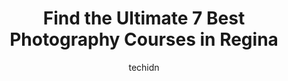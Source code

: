 ---
layout: ampstory
image: https://i0.wp.com/www.auto.or.id/wp-content/uploads/2023/06/jamilladc-photography-regina-sk-photographer-0-regina-1686325073.jpeg?resize=640,853
author: techidn
featured: false
description: Regina, Saskatchewan, Canada is a haven for Photography Courses enthusiasts, boasting an impressive array of 7 top-notch establishments. Whether youre a seasoned connoisseur or simply curio
title: Find the Ultimate 7 Best Photography Courses in Regina
cover:
   title: Find the Ultimate 7 Best Photography Courses in Regina
   subtitle: AUTO.OR.ID
   background: https://www.auto.or.id/wp-content/uploads/2023/06/jamilladc-photography-regina-sk-photographer-0-regina-1686325073.jpeg

pages: 
 - layout: thirds
   top: <h1>#1 Vk photography</h1>
   bottom: "<p>We had VK Photography do our girls first birthday photos & cake smash pics. He was professional, friendly, so quick & efficient and amazing with both my kids!! The backd</p>"
   background: https://www.auto.or.id/wp-content/uploads/2023/06/jamilladc-photography-regina-sk-photographer-1-regina-1686325074.jpeg
   backgroundblur: true
 - layout: thirds
   top: <h1>#2 Holly Schaeffer Photography</h1>
   bottom: "<p>1440 Fleury St, Regina, SK S4N 5B1, Canada</p>"
   background: https://www.auto.or.id/wp-content/uploads/2023/06/jamilladc-photography-regina-sk-photographer-2-regina-1686325075.png
   cta:
      link: https://www.auto.or.id/find-the-ultimate-7-best-photography-courses-in-regina/
      text: Find the Ultimate 7 Best Photography Courses in Regina
 - layout: thirds
   top: <h1>#3 Rammy Sohal Photography</h1>
   bottom: "<p>1202 N Galloway St #408, Regina, SK S4X 0K8, Canada</p>"
   background: https://images.unsplash.com/photo-1635433868513-afc621b81834?ixlib=rb-4.0.3&ixid=MnwxMjA3fDB8MHxwaG90by1wYWdlfHx8fGVufDB8fHx8&auto=format&fit=crop&w=640&h=853&q=80
   cta:
      link: https://www.auto.or.id/find-the-ultimate-7-best-photography-courses-in-regina/
      text: Find the Ultimate 7 Best Photography Courses in Regina
 - layout: thirds
   top: <h1>#4 Cornerstone Photography</h1>
   bottom: "<p>2877 Park St, Regina, SK S4N 2H9, Canada</p>"
   background: https://images.unsplash.com/photo-1622407760454-0a091d4c6cdf?ixlib=rb-4.0.3&ixid=MnwxMjA3fDB8MHxwaG90by1wYWdlfHx8fGVufDB8fHx8&auto=format&fit=crop&w=640&h=853&q=80
   cta:
      link: https://www.auto.or.id/find-the-ultimate-7-best-photography-courses-in-regina/
      text: Find the Ultimate 7 Best Photography Courses in Regina
 - layout: thirds
   top: <h1>#5 Miale Photography</h1>
   bottom: "<p>3814 Creekside Rd, Regina, SK S4N 7N9, Canada</p>"
   background: https://images.unsplash.com/photo-1618157176697-1bdb104f2896?ixlib=rb-4.0.3&ixid=MnwxMjA3fDB8MHxwaG90by1wYWdlfHx8fGVufDB8fHx8&auto=format&fit=crop&w=640&h=853&q=80
   cta:
      link: https://www.auto.or.id/find-the-ultimate-7-best-photography-courses-in-regina/
      text: Find the Ultimate 7 Best Photography Courses in Regina
 - layout: thirds
   top: <h1>#6 White Lotus Studios</h1>
   bottom: "<p>2338 Dewdney Ave, Regina, SK S4R 1H5, Canada</p>"
   background: https://images.unsplash.com/photo-1580014317999-e9f1936787a5?ixlib=rb-4.0.3&ixid=MnwxMjA3fDB8MHxwaG90by1wYWdlfHx8fGVufDB8fHx8&auto=format&fit=crop&w=640&h=853&q=80
   cta:
      link: https://www.auto.or.id/find-the-ultimate-7-best-photography-courses-in-regina/
      text: Find the Ultimate 7 Best Photography Courses in Regina
 - layout: thirds
   top: <h1>#7 Stick Productions</h1>
   bottom: "<p>1515-B 6th Ave, Regina, SK S4R 6Z5, Canada</p>"
   background: https://images.unsplash.com/photo-1610205296127-02e7366806e4?ixlib=rb-4.0.3&ixid=MnwxMjA3fDB8MHxwaG90by1wYWdlfHx8fGVufDB8fHx8&auto=format&fit=crop&w=640&h=853&q=80
   cta:
      link: https://www.auto.or.id/find-the-ultimate-7-best-photography-courses-in-regina/
      text: Find the Ultimate 7 Best Photography Courses in Regina
 - layout: thirds
   middle: Continue reading...
   background: https://images.unsplash.com/photo-1488610883421-64eb350d7f12?ixlib=rb-4.0.3&ixid=MnwxMjA3fDB8MHxwaG90by1wYWdlfHx8fGVufDB8fHx8&auto=format&fit=crop&w=640&h=853&q=80
   cta:
      link: https://www.auto.or.id/find-the-ultimate-7-best-photography-courses-in-regina/
      text: Find the Ultimate 7 Best Photography Courses in Regina

---